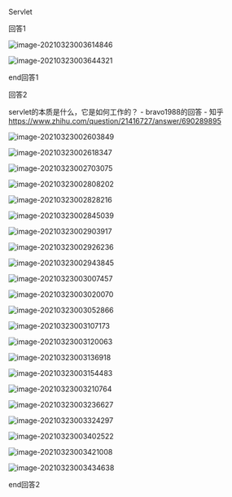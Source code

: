 Servlet

回答1

![image-20210323003614846](MarkDown_Java%20EE.assets/image-20210323003614846.png)

![image-20210323003644321](MarkDown_Java%20EE.assets/image-20210323003644321.png)

end回答1





回答2

servlet的本质是什么，它是如何工作的？ - bravo1988的回答 - 知乎 https://www.zhihu.com/question/21416727/answer/690289895

![image-20210323002603849](MarkDown_Java%20EE.assets/image-20210323002603849.png)

![image-20210323002618347](MarkDown_Java%20EE.assets/image-20210323002618347.png)





![image-20210323002703075](MarkDown_Java%20EE.assets/image-20210323002703075.png)





![image-20210323002808202](MarkDown_Java%20EE.assets/image-20210323002808202.png)





![image-20210323002828216](MarkDown_Java%20EE.assets/image-20210323002828216.png)







![image-20210323002845039](MarkDown_Java%20EE.assets/image-20210323002845039.png)





![image-20210323002903917](MarkDown_Java%20EE.assets/image-20210323002903917.png)



![image-20210323002926236](MarkDown_Java%20EE.assets/image-20210323002926236.png)







![image-20210323002943845](MarkDown_Java%20EE.assets/image-20210323002943845.png)







![image-20210323003007457](MarkDown_Java%20EE.assets/image-20210323003007457.png)





![image-20210323003020070](MarkDown_Java%20EE.assets/image-20210323003020070.png)







![image-20210323003052866](MarkDown_Java%20EE.assets/image-20210323003052866.png)





![image-20210323003107173](MarkDown_Java%20EE.assets/image-20210323003107173.png)





![image-20210323003120063](MarkDown_Java%20EE.assets/image-20210323003120063.png)





![image-20210323003136918](MarkDown_Java%20EE.assets/image-20210323003136918.png)





![image-20210323003154483](MarkDown_Java%20EE.assets/image-20210323003154483.png)





![image-20210323003210764](MarkDown_Java%20EE.assets/image-20210323003210764.png)







![image-20210323003236627](MarkDown_Java%20EE.assets/image-20210323003236627.png)



![image-20210323003324297](MarkDown_Java%20EE.assets/image-20210323003324297.png)





![image-20210323003402522](MarkDown_Java%20EE.assets/image-20210323003402522.png)



![image-20210323003421008](MarkDown_Java%20EE.assets/image-20210323003421008.png)





![image-20210323003434638](MarkDown_Java%20EE.assets/image-20210323003434638.png)

end回答2